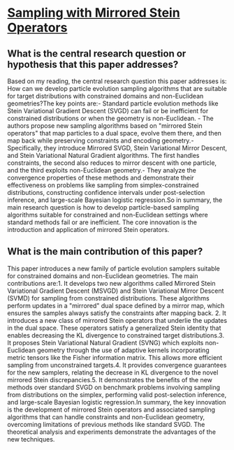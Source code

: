 # [Sampling with Mirrored Stein Operators](https://arxiv.org/abs/2106.12506)

## What is the central research question or hypothesis that this paper addresses?

Based on my reading, the central research question this paper addresses is: How can we develop particle evolution sampling algorithms that are suitable for target distributions with constrained domains and non-Euclidean geometries?The key points are:- Standard particle evolution methods like Stein Variational Gradient Descent (SVGD) can fail or be inefficient for constrained distributions or when the geometry is non-Euclidean. - The authors propose new sampling algorithms based on "mirrored Stein operators" that map particles to a dual space, evolve them there, and then map back while preserving constraints and encoding geometry.- Specifically, they introduce Mirrored SVGD, Stein Variational Mirror Descent, and Stein Variational Natural Gradient algorithms. The first handles constraints, the second also reduces to mirror descent with one particle, and the third exploits non-Euclidean geometry.- They analyze the convergence properties of these methods and demonstrate their effectiveness on problems like sampling from simplex-constrained distributions, constructing confidence intervals under post-selection inference, and large-scale Bayesian logistic regression.So in summary, the main research question is how to develop particle-based sampling algorithms suitable for constrained and non-Euclidean settings where standard methods fail or are inefficient. The core innovation is the introduction and application of mirrored Stein operators.


## What is the main contribution of this paper?

This paper introduces a new family of particle evolution samplers suitable for constrained domains and non-Euclidean geometries. The main contributions are:1. It develops two new algorithms called Mirrored Stein Variational Gradient Descent (MSVGD) and Stein Variational Mirror Descent (SVMD) for sampling from constrained distributions. These algorithms perform updates in a "mirrored" dual space defined by a mirror map, which ensures the samples always satisfy the constraints after mapping back. 2. It introduces a new class of mirrored Stein operators that underlie the updates in the dual space. These operators satisfy a generalized Stein identity that enables decreasing the KL divergence to constrained target distributions.3. It proposes Stein Variational Natural Gradient (SVNG) which exploits non-Euclidean geometry through the use of adaptive kernels incorporating metric tensors like the Fisher information matrix. This allows more efficient sampling from unconstrained targets.4. It provides convergence guarantees for the new samplers, relating the decrease in KL divergence to the novel mirrored Stein discrepancies.5. It demonstrates the benefits of the new methods over standard SVGD on benchmark problems involving sampling from distributions on the simplex, performing valid post-selection inference, and large-scale Bayesian logistic regression.In summary, the key innovation is the development of mirrored Stein operators and associated sampling algorithms that can handle constraints and non-Euclidean geometry, overcoming limitations of previous methods like standard SVGD. The theoretical analysis and experiments demonstrate the advantages of the new techniques.
